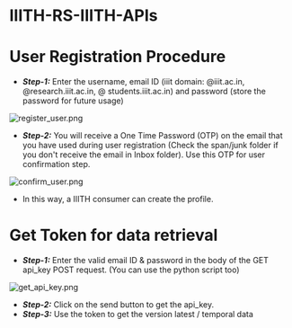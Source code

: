 # IIITH-RS-IIITH-APIs

# User Registration Procedure
* ***Step-1:*** Enter the username, email ID (iiit domain: @iiit.ac.in, @research.iiit.ac.in, @ students.iiit.ac.in) and password (store the password for future usage)

![register_user.png](https://github.com/smartcityresearch/IIITH-RS-APIs/blob/main/IIITH-APIs/images/register_user.png)
* ***Step-2:*** You will receive a One Time Password (OTP) on the email that you have used during user registration (Check the span/junk folder if you don't receive the email in Inbox folder). Use this OTP for user confirmation step.

![confirm_user.png](https://github.com/smartcityresearch/IIITH-RS-APIs/blob/main/IIITH-APIs/images/confirm_user.png)
* In this way, a IIITH consumer can create the profile.

# Get Token for data retrieval
* ***Step-1:*** Enter the valid email ID & password in the body of the GET api_key POST request. (You can use the python script too)

![get_api_key.png](https://github.com/smartcityresearch/IIITH-RS-APIs/blob/main/IIITH-APIs/images/get_api_key.png)
* ***Step-2:*** Click on the send button to get the api_key.
* ***Step-3:*** Use the token to get the version latest / temporal data


